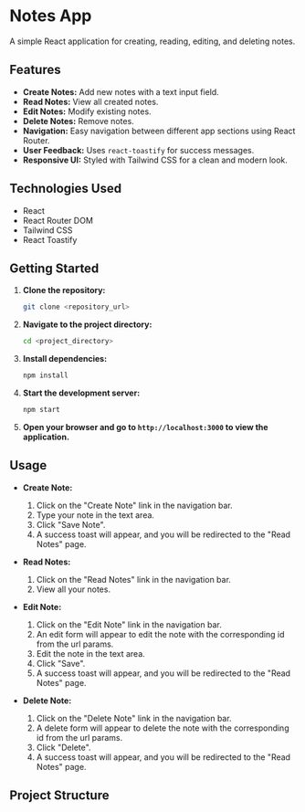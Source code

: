 # Notes App

A simple React application for creating, reading, editing, and deleting notes.

## Features

-   **Create Notes:** Add new notes with a text input field.
-   **Read Notes:** View all created notes.
-   **Edit Notes:** Modify existing notes.
-   **Delete Notes:** Remove notes.
-   **Navigation:** Easy navigation between different app sections using React Router.
-   **User Feedback:** Uses `react-toastify` for success messages.
-   **Responsive UI:** Styled with Tailwind CSS for a clean and modern look.

## Technologies Used

-   React
-   React Router DOM
-   Tailwind CSS
-   React Toastify

## Getting Started

1.  **Clone the repository:**

    ```bash
    git clone <repository_url>
    ```

2.  **Navigate to the project directory:**

    ```bash
    cd <project_directory>
    ```

3.  **Install dependencies:**

    ```bash
    npm install
    ```

4.  **Start the development server:**

    ```bash
    npm start
    ```

5.  **Open your browser and go to `http://localhost:3000` to view the application.**

## Usage

-   **Create Note:**
    1.  Click on the "Create Note" link in the navigation bar.
    2.  Type your note in the text area.
    3.  Click "Save Note".
    4.  A success toast will appear, and you will be redirected to the "Read Notes" page.

-   **Read Notes:**
    1.  Click on the "Read Notes" link in the navigation bar.
    2.  View all your notes.

-   **Edit Note:**
    1.  Click on the "Edit Note" link in the navigation bar.
    2.  An edit form will appear to edit the note with the corresponding id from the url params.
    3.  Edit the note in the text area.
    4.  Click "Save".
    5.  A success toast will appear, and you will be redirected to the "Read Notes" page.

-   **Delete Note:**
    1.  Click on the "Delete Note" link in the navigation bar.
    2.  A delete form will appear to delete the note with the corresponding id from the url params.
    3.  Click "Delete".
    4.  A success toast will appear, and you will be redirected to the "Read Notes" page.

## Project Structure
